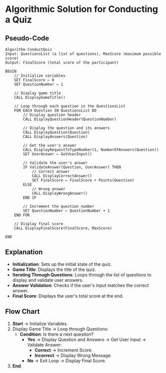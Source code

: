 ﻿# Algorithmic Solution for Conducting a Quiz

## Pseudo-Code
```plaintext
Algorithm ConductQuiz
Input: QuestionsList (a list of questions), MaxScore (maximum possible score)
Output: FinalScore (total score of the participant)

BEGIN
    // Initialize variables
    SET FinalScore ← 0
    SET QuestionNumber ← 1

    // Display game title
    CALL DisplayGameTitle()

    // Loop through each question in the QuestionsList
    FOR EACH Question IN QuestionsList DO
        // Display question header
        CALL DisplayQuestionHeader(QuestionNumber)

        // Display the question and its answers
        CALL DisplayQuestion(Question)
        CALL DisplayAnswers(Question)

        // Get the user's answer
        CALL DisplayRequestToTypeNumber(1, NumberOfAnswers(Question))
        SET UserAnswer ← GetUserInput()

        // Validate the user's answer
        IF ValidateAnswer(Question, UserAnswer) THEN
            // Correct answer
            CALL DisplayCorrectAnswer()
            SET FinalScore ← FinalScore + Points(Question)
        ELSE
            // Wrong answer
            CALL DisplayWrongAnswer()
        END IF

        // Increment the question number
        SET QuestionNumber ← QuestionNumber + 1
    END FOR

    // Display final score
    CALL DisplayFinalScore(FinalScore, MaxScore)

END
```

## Explanation
- **Initialization**: Sets up the initial state of the quiz.
- **Game Title**: Displays the title of the quiz.
- **Iterating Through Questions**: Loops through the list of questions to display and validate user answers.
- **Answer Validation**: Checks if the user's input matches the correct answer.
- **Final Score**: Displays the user's total score at the end.

## Flow Chart
1. **Start** → Initialize Variables.
2. Display Game Title → Loop through Questions:
   - **Condition**: Is there a next question?
     - **Yes** → Display Question and Answers → Get User Input → Validate Answer:
       - **Correct** → Increment Score.
       - **Incorrect** → Display Wrong Message.
     - **No** → Exit Loop → Display Final Score.
3. **End**.